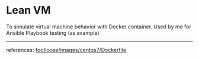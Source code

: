# Lean VM 
To simulate virtual machine behavior with Docker container.
Used by me for Ansible Playbook testing (as example)

---
references:
[footloose/images/centos7/Dockerfile](https://github.com/weaveworks/footloose/blob/16b8228680ff3b0259a6d158c32301e54ca3fa3c/images/centos7/Dockerfile)
